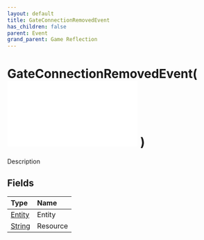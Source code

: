 ```yaml
---
layout: default
title: GateConnectionRemovedEvent
has_children: false
parent: Event
grand_parent: Game Reflection
---
```

# GateConnectionRemovedEvent( ![ EntityEventBase ](/game-reflection/events/entity_event_base.md) )
Description 

## Fields
| Type | Name |
|:-------------|:--------------|
| [Entity](/game-reflection/classes/entity.md) | Entity |
| [String](/game-reflection/components/string.md) | Resource |
